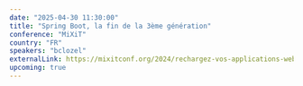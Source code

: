 ```yaml
---
date: "2025-04-30 11:30:00"
title: "Spring Boot, la fin de la 3ème génération"
conference: "MiXiT"
country: "FR"
speakers: "bclozel"
externalLink: https://mixitconf.org/2024/rechargez-vos-applications-web-avec-spring-boot
upcoming: true
---
```

